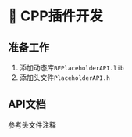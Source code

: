 # 📮 CPP插件开发

## 准备工作
1. 添加动态库`BEPlaceholderAPI.lib`   
2. 添加头文件`PlaceholderAPI.h`

## API文档

参考头文件注释